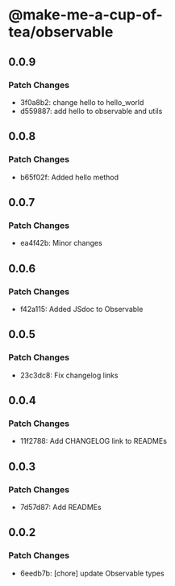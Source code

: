 # @make-me-a-cup-of-tea/observable

## 0.0.9

### Patch Changes

- 3f0a8b2: change hello to hello_world
- d559887: add hello to observable and utils

## 0.0.8

### Patch Changes

- b65f02f: Added hello method

## 0.0.7

### Patch Changes

- ea4f42b: Minor changes

## 0.0.6

### Patch Changes

- f42a115: Added JSdoc to Observable

## 0.0.5

### Patch Changes

- 23c3dc8: Fix changelog links

## 0.0.4

### Patch Changes

- 11f2788: Add CHANGELOG link to READMEs

## 0.0.3

### Patch Changes

- 7d57d87: Add READMEs

## 0.0.2

### Patch Changes

- 6eedb7b: [chore] update Observable types
